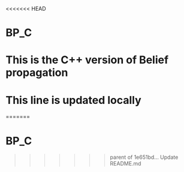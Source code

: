 <<<<<<< HEAD
# BP_C

# This is the C++ version of Belief propagation

# This line is updated locally
=======
# BP_C
>>>>>>> parent of 1e651bd... Update README.md
